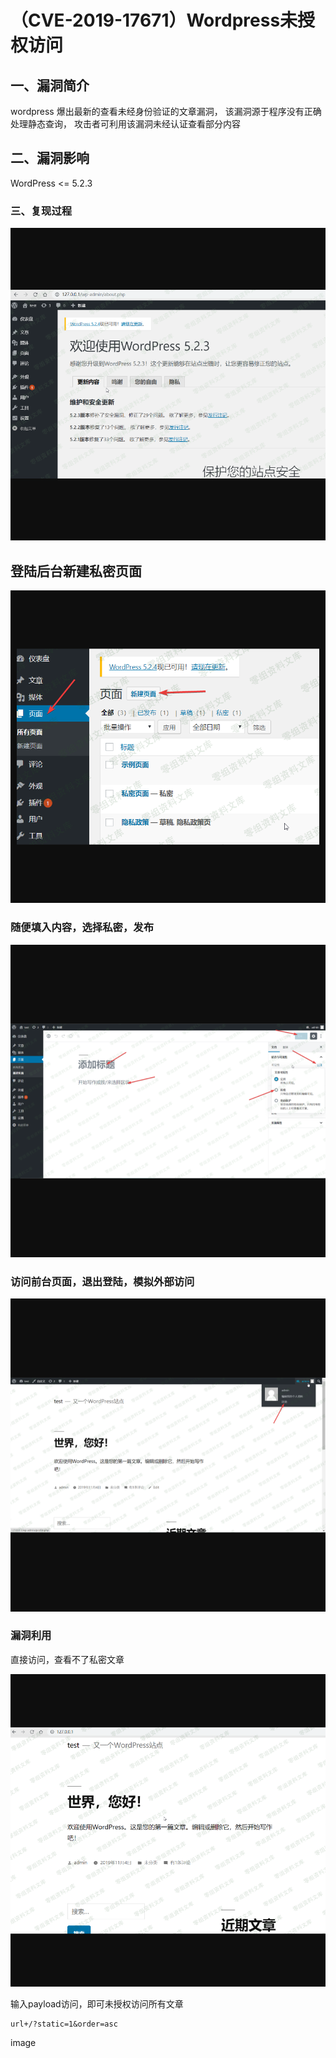 （CVE-2019-17671）Wordpress未授权访问
=====================================

一、漏洞简介
------------

wordpress 爆出最新的查看未经身份验证的文章漏洞，
该漏洞源于程序没有正确处理静态查询，
攻击者可利用该漏洞未经认证查看部分内容

二、漏洞影响
------------

WordPress \<= 5.2.3

### 三、复现过程

![](resource/(CVE-2019-17671)Wordpress=5.2.3未授权访问/media/rId24.png)

登陆后台新建私密页面
--------------------

![](resource/(CVE-2019-17671)Wordpress=5.2.3未授权访问/media/rId26.png)

### 随便填入内容，选择私密，发布

![](resource/(CVE-2019-17671)Wordpress=5.2.3未授权访问/media/rId28.png)

### 访问前台页面，退出登陆，模拟外部访问

![](resource/(CVE-2019-17671)Wordpress=5.2.3未授权访问/media/rId30.png)

### 漏洞利用

直接访问，查看不了私密文章

![](resource/(CVE-2019-17671)Wordpress=5.2.3未授权访问/media/rId32.png)

输入payload访问，即可未授权访问所有文章

    url+/?static=1&order=asc

image
